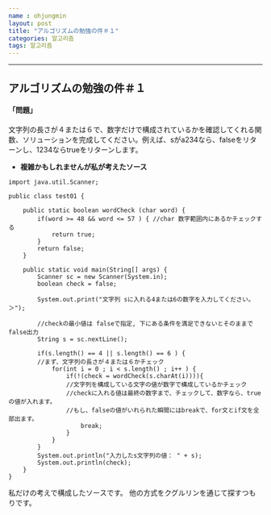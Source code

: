 ```yaml
---
name : ohjungmin
layout: post
title: "アルゴリズムの勉強の件＃１"
categories: 알고리즘
tags: 알고리즘
---
```


---
## **アルゴリズムの勉強の件＃１**

#### 「問題」

文字列の長さが４または６で、数字だけで構成されているかを確認してくれる関数、ソリューションを完成してください。例えば、sがa234なら、falseをリターンし、1234ならtrueをリターンします。



* **複雑かもしれませんが私が考えたソース**

```
import java.util.Scanner;

public class test01 {
	
	public static boolean wordCheck (char word) {
		if(word >= 48 && word <= 57 ) { //char 数字範囲内にあるかチェックする
			return true;
		}
		return false;
	}
	
	public static void main(String[] args) {
		Scanner sc = new Scanner(System.in);
		boolean check = false;
		
		System.out.print("文字列 sに入れる4または6の数字を入力してください。＞");
		
		//checkの最小値は falseで指定, 下にある条件を満足できないとそのままで false出力
		String s = sc.nextLine();

		if(s.length() == 4 || s.length() == 6 ) {
		//まず、文字列の長さが４または６かチェック
			for(int i = 0 ; i < s.length() ; i++ ) {
				if(!(check = wordCheck(s.charAt(i)))){
				//文字列を構成している文字の値が数字で構成しているかチェック
				//checkに入れる値は最終の数字まで、チェックして、数字なら、trueの値が入れます。
				//もし、falseの値がいれられた瞬間にはbreakで、for文とif文を全部出ます。
					break;
				}
			}
		}
		System.out.println("入力したs文字列の値： " + s);
		System.out.println(check);
	}
}

```

私だけの考えで構成したソースです。
他の方式をクグルリンを通じて探すつもりです。